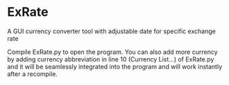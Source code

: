 # ExRate
A GUI currency converter tool with adjustable date for specific exchange rate

Compile ExRate.py to open the program. You can also add more currency by adding currency abbreviation in line 10 (Currency List...) of ExRate.py and it will be seamlessly integrated into the program and will work instantly after a recompile.
